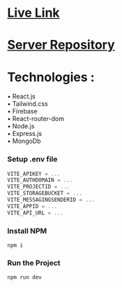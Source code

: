 
# [Live Link](https://jobtask-11f81.web.app/)  
# [Server Repository](https://github.com/Farsit-007/job-task-server)


# Technologies : 
  • React.js <br/>
  • Tailwind.css <br/>
  • Firebase  <br/>
  • React-router-dom <br/>
  • Node.js <br/>
  • Express.js <br/>
  • MongoDb <br/>

 ### Setup .env file

```js
VITE_APIKEY = ...
VITE_AUTHDOMAIN = ...
VITE_PROJECTID = ...
VITE_STORAGEBUCKET = ...
VITE_MESSAGINGSENDERID = ...
VITE_APPID = ...
VITE_API_URL = ...
```

### Install NPM

```shell
npm i
```

### Run the Project

```shell
npm run dev
``` 